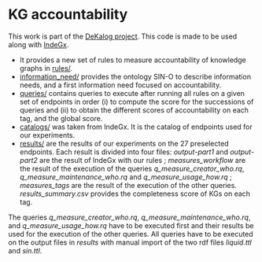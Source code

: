 # KG accountability

This work is part of the [DeKalog project](https://dekalog.univ-nantes.fr).
This code is made to be used along with [IndeGx](https://github.com/Wimmics/dekalog).

- It provides a new set of rules to measure accountability of knowledge graphs in [rules/](https://github.com/Jendersen/KG_accountability/tree/main/rules).
- [information_need/](https://github.com/Jendersen/KG_accountability/tree/main/InformationNeed) provides the ontology SIN-O to describe information needs, and a first information need focused on accountability.
- [queries/](https://github.com/Jendersen/KG_accountability/tree/main/queries) contains queries to execute after running all rules on a given set of endpoints in order (i) to compute the score for the successions of queries and (ii) to obtain the different scores of accountability on each tag, and the global score.
- [catalogs/](https://github.com/Jendersen/KG_accountability/tree/main/catalogs) was taken from IndeGx. It is the catalog of endpoints used for our experiments.
- [results/](https://github.com/Jendersen/KG_accountability/tree/main/results) are the results of our experiments on the 27 preselected endpoints. Each result is divided into four files: *output-part1* and *output-part2* are the result of IndeGx with our rules ; *measures_workflow* are the result of the execution of the queries *q_measure_creator_who.rq*, *q_measure_maintenance_who.rq* and *q_measure_usage_how.rq* ; *measures_tags* are the result of the execution of the other queries. *results_summary.csv* provides the completeness score of KGs on each tag.

The queries *q_measure_creator_who.rq*, *q_measure_maintenance_who.rq*, and *q_measure_usage_how.rq* have to be executed first and their results be used for the execution of the other queries. All queries have to be executed on the output files in *results* with manual import of the two rdf files *liquid.ttl* and *sin.ttl*.
